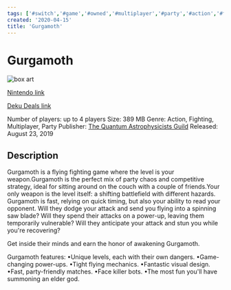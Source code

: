 ```yaml
---
tags: ['#switch','#game','#owned','#multiplayer','#party','#action','#fighting']
created: '2020-04-15'
title: 'Gurgamoth'
---
```

# Gurgamoth

![box art](https://assets.nintendo.com/image/upload/c_pad,f_auto,h_613,q_auto,w_1089/ncom/en_US/games/switch/g/gurgamoth-switch/hero?v=2021042819)

[Nintendo link](https://www.nintendo.com/games/detail/gurgamoth-switch/)

[Deku Deals link](https://www.dekudeals.com/items/gurgamoth)

Number of players: up to 4 players
Size: 389 MB
Genre: Action, Fighting, Multiplayer, Party
Publisher: [The Quantum Astrophysicists Guild](https://www.dekudeals.com/games?include[collection]=true&filter[publisher]=The+Quantum+Astrophysicists+Guild)
Released: August 23, 2019

## Description

Gurgamoth is a flying fighting game where the level is your weapon.Gurgamoth is the perfect mix of party chaos and competitive strategy, ideal for sitting around on the couch with a couple of friends.Your only weapon is the level itself: a shifting battlefield with different hazards.  Gurgamoth is fast, relying on quick timing, but also your ability to read your opponent.  Will they dodge your attack and send you flying into a spinning saw blade?  Will they spend their attacks on a power-up, leaving them temporarily vulnerable?  Will they anticipate your attack and stun you while you're recovering?

Get inside their minds and earn the honor of awakening Gurgamoth.

Gurgamoth features:
•Unique levels, each with their own dangers.
•Game-changing power-ups.
•Tight flying mechanics.
•Fantastic visual design.
•Fast, party-friendly matches.
•Face killer bots.
•The most fun you'll have summoning an elder god.

